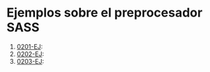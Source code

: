 # Ejemplos sobre el preprocesador SASS

1. [0201-EJ](./0201-EJ): 
2. [0202-EJ](./0202-EJ):
3. [0203-EJ](./0203-EJ):